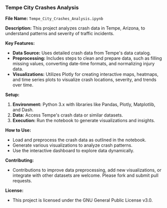 ### Tempe City Crashes Analysis

**File Name:** `Tempe_City_Crashes_Analysis.ipynb`

**Description:**
This project analyzes crash data in Tempe, Arizona, to understand patterns and severity of traffic incidents.

**Key Features:**
- **Data Source:** Uses detailed crash data from Tempe's data catalog.
- **Preprocessing:** Includes steps to clean and prepare data, such as filling missing values, converting date-time formats, and normalizing injury data.
- **Visualizations:** Utilizes Plotly for creating interactive maps, heatmaps, and time series plots to visualize crash locations, severity, and trends over time.

**Setup:**
1. **Environment:** Python 3.x with libraries like Pandas, Plotly, Matplotlib, and Dash.
2. **Data:** Access Tempe's crash data or similar datasets.
3. **Execution:** Run the notebook to generate visualizations and insights.

**How to Use:**
- Load and preprocess the crash data as outlined in the notebook.
- Generate various visualizations to analyze crash patterns.
- Use the interactive dashboard to explore data dynamically.

**Contributing:**
- Contributions to improve data preprocessing, add new visualizations, or integrate with other datasets are welcome. Please fork and submit pull requests.

**License:**
- This project is licensed under the GNU General Public License v3.0.

